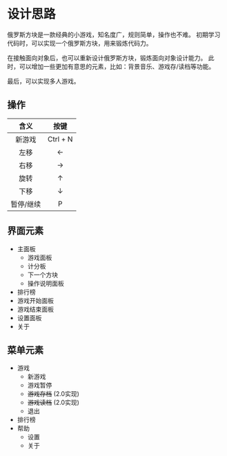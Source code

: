 # 设计思路
  俄罗斯方块是一款经典的小游戏，知名度广，规则简单，操作也不难。
  初期学习代码时，可以实现一个俄罗斯方块，用来锻炼代码力。

  在接触面向对象后，也可以重新设计俄罗斯方块，锻炼面向对象设计能力。
  此时，可以增加一些更加有意思的元素，比如：背景音乐、游戏存/读档等功能。
  
  最后，可以实现多人游戏。
  
## 操作  

 |  含义   | 按键  |
 |  :---:  | :---:  |
 | 新游戏  | Ctrl + N |
 | 左移  | ← |
 | 右移  | → | 
 | 旋转  | ↑ | 
 | 下移  | ↓ | 
 | 暂停/继续  | P | 

## 界面元素  
- 主面板
  - 游戏面板  
  - 计分板
  - 下一个方块
  - 操作说明面板
- 排行榜
- 游戏开始面板
- 游戏结束面板
- 设置面板
- 关于

## 菜单元素
- 游戏
  - 新游戏
  - 游戏暂停
  - ~~游戏存档~~ (2.0实现)
  - ~~游戏读档~~ (2.0实现)
  - 退出
- 排行榜
- 帮助
  - 设置
  - 关于
  
